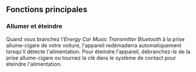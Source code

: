 ## Fonctions principales

### Allumer et éteindre
Quand vous branchez l'*Energy Car Music Transmitter Bluetooth* à la prise allume-cigare de votre voiture, l'appareil redémaderra automatiquement lorsqu'il détecte l'alimentation. Pour éteindre l'appareil, débranchez-le de la prise allume-cigare ou tournez la clé dans le système de contact pour éteindre l'alimentation.
